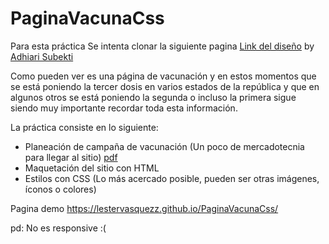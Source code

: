 # PaginaVacunaCss


Para esta práctica Se intenta clonar la siguiente pagina [Link del diseño](./landingVacunación.png) by [Adhiari Subekti](https://dribbble.com/Adhiari_is)

Como pueden ver es una página de vacunación y en estos momentos que se está poniendo la tercer dosis en varios estados de la república y que en algunos otros se está poniendo la segunda o incluso la primera sigue siendo muy importante recordar toda esta información.

La práctica consiste en lo siguiente:

- Planeación de campaña de vacunación (Un poco de mercadotecnia para llegar al sitio) [pdf](./publicidad/infografia.pdf)
- Maquetación del sitio con HTML
- Estilos con CSS (Lo más acercado posible, pueden ser otras imágenes, íconos o colores)

Pagina demo https://lestervasquezz.github.io/PaginaVacunaCss/

pd: No es responsive :( 
